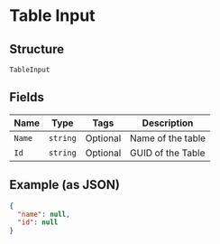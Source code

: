 
# Table Input

## Structure

`TableInput`

## Fields

| Name | Type | Tags | Description |
|  --- | --- | --- | --- |
| `Name` | `string` | Optional | Name of the table |
| `Id` | `string` | Optional | GUID of the Table |

## Example (as JSON)

```json
{
  "name": null,
  "id": null
}
```

